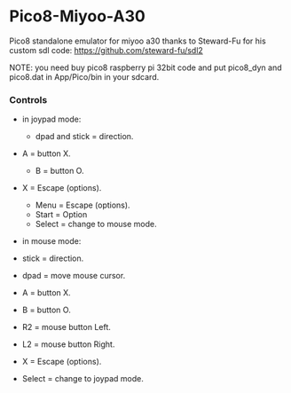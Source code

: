 # Pico8-Miyoo-A30
Pico8 standalone emulator for miyoo a30
thanks to Steward-Fu for his custom sdl code: https://github.com/steward-fu/sdl2

NOTE: you need buy pico8 raspberry pi 32bit code and put pico8_dyn and pico8.dat in App/Pico/bin in your sdcard.

### Controls

- in joypad mode:

	- dpad and stick = direction.
 - A = button X.
	- B = button O.
 - X = Escape (options).
	- Menu = Escape (options).
	- Start = Option
	- Select = change to mouse mode.
	
- in mouse mode:
   
 - stick = direction.
 - dpad = move mouse cursor.
 - A = button X.
 - B = button O.
 - R2 = mouse button Left.
 - L2 = mouse button Right.
 - X = Escape (options).
 - Select = change to joypad mode.
   
